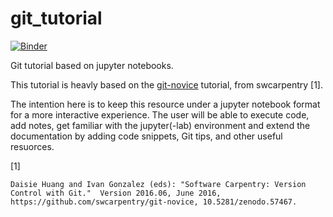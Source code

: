# git_tutorial

[![Binder](https://mybinder.org/badge_logo.svg)](https://mybinder.org/v2/gh/epifanio/git_tutorial/master?urlpath=lab/tree/index.ipynb)


Git tutorial based on jupyter notebooks. 

This tutorial is heavly based on the [git-novice](https://swcarpentry.github.io/git-novice/) tutorial, from swcarpentry [1].


The intention here is to keep this resource under a jupyter notebook format for a more interactive experience. The user will be able to execute code, add notes, get familiar with the jupyter(-lab) environment and extend the documentation by adding code snippets, Git tips, and other useful resuorces. 

[1] 
```
Daisie Huang and Ivan Gonzalez (eds): "Software Carpentry: Version
Control with Git."  Version 2016.06, June 2016,
https://github.com/swcarpentry/git-novice, 10.5281/zenodo.57467.
```
